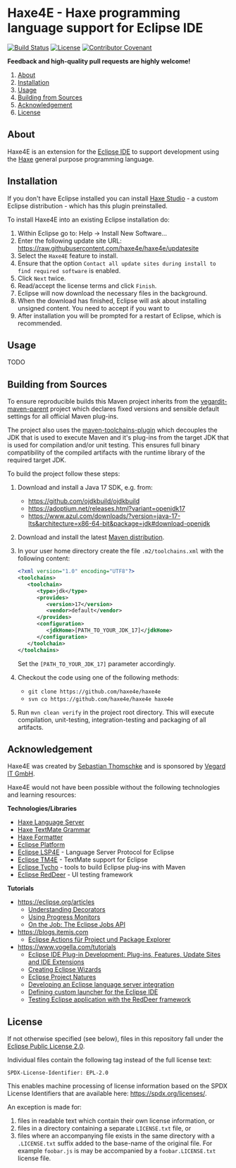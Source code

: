 # Haxe4E - Haxe programming language support for Eclipse IDE

[![Build Status](https://github.com/haxe4e/haxe4e/actions/workflows/build.yml/badge.svg)](https://github.com/haxe4e/haxe4e/actions/workflows/build.yml)
[![License](https://img.shields.io/github/license/haxe4e/haxe4e.svg?color=blue)](LICENSE.txt)
[![Contributor Covenant](https://img.shields.io/badge/Contributor%20Covenant-v2.0%20adopted-ff69b4.svg)](CODE_OF_CONDUCT.md)


**Feedback and high-quality pull requests are  highly welcome!**

1. [About](#about)
1. [Installation](#installation)
1. [Usage](#usage)
1. [Building from Sources](#building)
1. [Acknowledgement](#acknowledgement)
1. [License](#license)


## <a name="about"></a>About

Haxe4E is an extension for the [Eclipse IDE](https://eclipse.org) to support development using the [Haxe](https://haxe.org) general purpose
programming language.


## <a name="installation"></a>Installation

If you don't have Eclipse installed you can install [Haxe Studio](https://github.com/haxe4e/haxe-studio) - a custom Eclipse distribution - which has this plugin preinstalled.

To install Haxe4E into an existing Eclipse installation do:
1. Within Eclipse go to: Help -> Install New Software...
1. Enter the following update site URL: https://raw.githubusercontent.com/haxe4e/haxe4e/updatesite
1. Select the `Haxe4E` feature to install.
1. Ensure that the option `Contact all update sites during install to find required software` is enabled.
1. Click `Next` twice.
1. Read/accept the license terms and click `Finish`.
1. Eclipse will now download the necessary files in the background.
1. When the download has finished, Eclipse will ask about installing unsigned content. You need to accept if you want to
1. After installation you will be prompted for a restart of Eclipse, which is recommended.


## <a name="usage"></a>Usage

TODO


## <a id="building"></a>Building from Sources

To ensure reproducible builds this Maven project inherits from the [vegardit-maven-parent](https://github.com/vegardit/vegardit-maven-parent)
project which declares fixed versions and sensible default settings for all official Maven plug-ins.

The project also uses the [maven-toolchains-plugin](http://maven.apache.org/plugins/maven-toolchains-plugin/) which decouples the JDK that is
used to execute Maven and it's plug-ins from the target JDK that is used for compilation and/or unit testing. This ensures full binary
compatibility of the compiled artifacts with the runtime library of the required target JDK.

To build the project follow these steps:

1. Download and install a Java 17 SDK, e.g. from:
   - https://github.com/ojdkbuild/ojdkbuild
   - https://adoptium.net/releases.html?variant=openjdk17
   - https://www.azul.com/downloads/?version=java-17-lts&architecture=x86-64-bit&package=jdk#download-openjdk

1. Download and install the latest [Maven distribution](https://maven.apache.org/download.cgi).

1. In your user home directory create the file `.m2/toolchains.xml` with the following content:

   ```xml
   <?xml version="1.0" encoding="UTF8"?>
   <toolchains>
      <toolchain>
         <type>jdk</type>
         <provides>
            <version>17</version>
            <vendor>default</vendor>
         </provides>
         <configuration>
            <jdkHome>[PATH_TO_YOUR_JDK_17]</jdkHome>
         </configuration>
      </toolchain>
   </toolchains>
   ```

   Set the `[PATH_TO_YOUR_JDK_17]` parameter accordingly.

1. Checkout the code using one of the following methods:

    - `git clone https://github.com/haxe4e/haxe4e`
    - `svn co https://github.com/haxe4e/haxe4e haxe4e`

1. Run `mvn clean verify` in the project root directory. This will execute compilation, unit-testing, integration-testing and
   packaging of all artifacts.


## <a name="acknowledgement"></a>Acknowledgement

Haxe4E was created by [Sebastian Thomschke](https://github.com/sebthom) and is sponsored by [Vegard IT GmbH](https://www.vegardit.com).

Haxe4E would not have been possible without the following technologies and learning resources:

**Technologies/Libraries**
- [Haxe Language Server](https://github.com/vshaxe/haxe-language-server)
- [Haxe TextMate Grammar](https://github.com/vshaxe/haxe-TmLanguage)
- [Haxe Formatter](https://github.com/HaxeCheckstyle/haxe-formatter/)
- [Eclipse Platform](https://github.com/eclipse-platform)
- [Eclipse LSP4E](https://projects.eclipse.org/projects/technology.lsp4e) - Language Server Protocol for Eclipse
- [Eclipse TM4E](https://projects.eclipse.org/projects/technology.tm4e) - TextMate support for Eclipse
- [Eclipse Tycho](https://projects.eclipse.org/projects/technology.tycho) - tools to build Eclipse plug-ins with Maven
- [Eclipse RedDeer](https://projects.eclipse.org/projects/technology.reddeer) - UI testing framework

**Tutorials**
- https://eclipse.org/articles
    - [Understanding Decorators](https://www.eclipse.org/articles/Article-Decorators/decorators.html)
    - [Using Progress Monitors](http://www.eclipse.org/articles/Article-Progress-Monitors/article.html)
    - [On the Job: The Eclipse Jobs API](http://www.eclipse.org/articles/Article-Concurrency/jobs-api.html)
- https://blogs.itemis.com
    - [Eclipse Actions für Project und Package Explorer](https://blogs.itemis.com/auf-einen-blick-eclipse-actions-f%C3%BCr-project-und-package-explorer)
- https://www.vogella.com/tutorials
    - [Eclipse IDE Plug-in Development: Plug-ins, Features, Update Sites and IDE Extensions](https://www.vogella.com/tutorials/EclipsePlugin/article.html)
    - [Creating Eclipse Wizards](https://www.vogella.com/tutorials/EclipseWizards/article.html)
    - [Eclipse Project Natures](https://www.vogella.com/tutorials/EclipseProjectNatures/article.html)
    - [Developing an Eclipse language server integration](https://www.vogella.com/tutorials/EclipseLanguageServer/article.html)
    - [Defining custom launcher for the Eclipse IDE](https://www.vogella.com/tutorials/EclipseLauncherFramework/article.html)
    - [Testing Eclipse application with the RedDeer framework](https://www.vogella.com/tutorials/EclipseRedDeer/article.html)


## <a name="license"></a>License

If not otherwise specified (see below), files in this repository fall under the [Eclipse Public License 2.0](LICENSE.txt).

Individual files contain the following tag instead of the full license text:
```
SPDX-License-Identifier: EPL-2.0
```

This enables machine processing of license information based on the SPDX License Identifiers that are available here: https://spdx.org/licenses/.

An exception is made for:
1. files in readable text which contain their own license information, or
2. files in a directory containing a separate `LICENSE.txt` file, or
3. files where an accompanying file exists in the same directory with a `.LICENSE.txt` suffix added to the base-name of the original file.
   For example `foobar.js` is may be accompanied by a `foobar.LICENSE.txt` license file.
